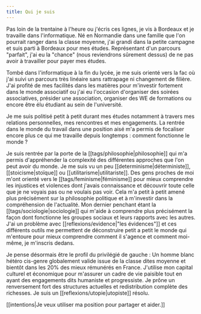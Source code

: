 ```yaml
---
title: Qui je suis
---
```


Pas loin de la trentaine à l'heure ou j'écris ces lignes, je vis à Bordeaux et je travaille dans l'informatique. Né en Normandie dans une famille que l'on pourrait ranger dans la classe moyenne, j'ai grandi dans la petite campagne et suis parti à Bordeaux pour mes études. Représentant d'un parcours "parfait", j'ai eu la "chance" (nous reviendrons sûrement dessus) de ne pas avoir à travailler pour payer mes études.

Tombé dans l'informatique à la fin du lycée, je me suis orienté vers la fac où j'ai suivi un parcours très linéaire sans rattrapage ni changement de filière.
J'ai profité de mes facilités dans les matières pour m'investir fortement dans le monde associatif ou j'ai eu l'occasion d'organiser des soirées associatives, présider une association, organiser des WE de formations ou encore être élu étudiant au sein de l'université.

Je me suis politisé petit à petit durant mes études notamment à travers mes relations personnelles, mes rencontres et mes engagements. La rentrée dans le monde du travail dans une position aisé m'a permis de focaliser encore plus ce qui me travaille depuis longtemps : comment fonctionne le monde ?

Je suis rentrée par la porte de la [[tags/philosophie|philosophie]] qui m'a permis d'appréhender la complexité des différentes approches que l'on peut avoir du monde. Je me suis vu un peu [[determinisme|déterministe]], [[stoicisme|stoïque]] ou [[utilitarisme|utilitariste]]. Des gens proches de moi m'ont orienté vers le [[tags/feminisme|féminisme]] pour mieux comprendre les injustices et violences dont j'avais connaissance et découvrir toute celle que je ne voyais pas ou ne voulais pas voir. Cela m'a petit à petit amené plus précisément sur la philosophie politique et à m'investir dans la compréhension de l'actualité. Mon dernier penchant étant la [[tags/sociologie|sociologie]] qui m'aide à comprendre plus précisément la façon dont fonctionne les groupes sociaux et leurs rapports avec les autres. J'ai un problème avec [[reflexions/evidence|"les évidences"]] et ces différents outils me permettent de déconstruire petit a petit le monde qui m'entoure pour mieux comprendre comment il s'agence et comment moi-même, je m'inscris dedans.

Je pense désormais être le profil du privilégié de gauche : Un homme blanc hétéro cis-genre globalement valide issue de la classe dites moyenne et bientôt dans les 20% des mieux rémunérés en France. J'utilise mon capital culturel et économique pour m'assurer un cadre de vie paisible tout en ayant des engagements dits humaniste et progressiste. Je prône un renversement fort des structures actuelles et redistribution complète des richesses. Je suis un [[reflexions/utopie|utopiste]] résolu.

[[intentions|Je veux utiliser ma position pour partager et aider.]]
